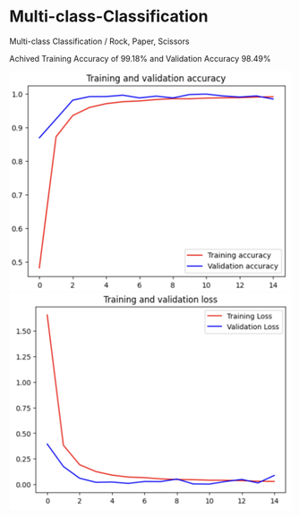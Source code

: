 # Multi-class-Classification
Multi-class Classification / Rock, Paper, Scissors


Achived Training Accuracy of 99.18% and Validation Accuracy 98.49%

<img src="Screenshot 2024-04-11 at 09.29.18.png" width="1024"/>


<img src="Screenshot 2024-04-11 at 09.29.28.png" width="1024"/>
